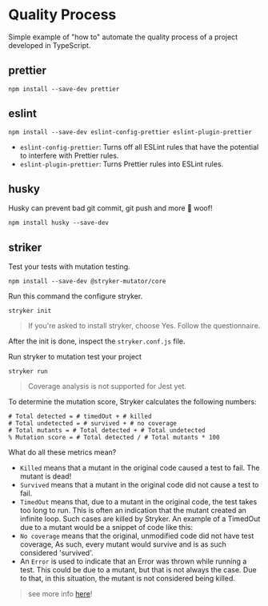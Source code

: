 # Quality Process

Simple example of "how to" automate the quality process of a project developed in TypeScript.

## prettier

```shell
npm install --save-dev prettier
```

## eslint

```shell
npm install --save-dev eslint-config-prettier eslint-plugin-prettier
```

- `eslint-config-prettier`: Turns off all ESLint rules that have the potential to interfere with Prettier rules.
- `eslint-plugin-prettier`: Turns Prettier rules into ESLint rules.


## husky

Husky can prevent bad git commit, git push and more 🐶 woof!

```shell
npm install husky --save-dev
```

## striker

Test your tests with mutation testing.

```shell
npm install --save-dev @stryker-mutator/core
```

Run this command the configure stryker.

```shell
stryker init
```

> If you're asked to install stryker, choose Yes. Follow the questionnaire.

After the init is done, inspect the `stryker.conf.js` file.

Run stryker to mutation test your project

```shell
stryker run
```

> Coverage analysis is not supported for Jest yet.

To determine the mutation score, Stryker calculates the following numbers:

```text
# Total detected = # timedOut + # killed
# Total undetected = # survived + # no coverage
# Total mutants = # Total detected + # Total undetected
% Mutation score = # Total detected / # Total mutants * 100
```

What do all these metrics mean?

- `Killed` means that a mutant in the original code caused a test to fail. The mutant is dead!
- `Survived` means that a mutant in the original code did not cause a test to fail.
- `TimedOut` means that, due to a mutant in the original code, the test takes too long to run. This is often an indication that the mutant created an infinite loop. Such cases are killed by Stryker. An example of a TimedOut due to a mutant would be a snippet of code like this:
- `No coverage` means that the original, unmodified code did not have test coverage, As such, every mutant would survive and is as such considered 'survived'.
- An `Error` is used to indicate that an Error was thrown while running a test. This could be due to a mutant, but that is not always the case. Due to that, in this situation, the mutant is not considered being killed.

> see more info [here](https://stryker-mutator.io/faq.html)!